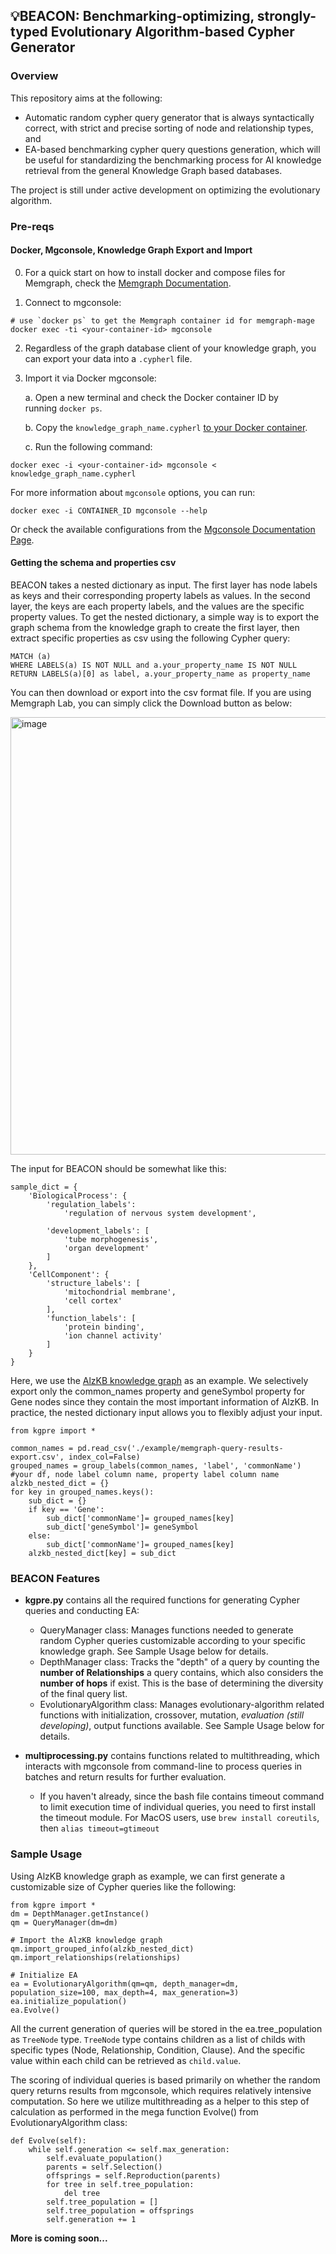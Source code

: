 ## 💡BEACON: Benchmarking-optimizing, strongly-typed Evolutionary Algorithm-based Cypher Generator
### Overview
This repository aims at the following:
- Automatic random cypher query generator that is always syntactically correct, with strict and precise sorting of node and relationship types, and
- EA-based benchmarking cypher query questions generation, which will be useful for standardizing the benchmarking process for AI knowledge retrieval from the general Knowledge Graph based databases.

The project is still under active development on optimizing the evolutionary algorithm. 

### Pre-reqs
#### Docker, Mgconsole, Knowledge Graph Export and Import
0. For a quick start on how to install docker and compose files for Memgraph, check the [Memgraph Documentation](https://memgraph.com/docs/getting-started).

1. Connect to mgconsole:
```
# use `docker ps` to get the Memgraph container id for memgraph-mage
docker exec -ti <your-container-id> mgconsole
```
2. Regardless of the graph database client of your knowledge graph, you can export your data into a `.cypherl` file.

4. Import it via Docker mgconsole:

    a. Open a new terminal and check the Docker container ID by running `docker ps`.
  
    b. Copy the `knowledge_graph_name.cypherl` [to your Docker container](https://memgraph.com/docs/getting-started/first-steps-with-docker#copy-files-from-and-to-a-docker-container).
  
    c. Run the following command:
```
docker exec -i <your-container-id> mgconsole < knowledge_graph_name.cypherl
```

For more information about `mgconsole` options, you can run:
```
docker exec -i CONTAINER_ID mgconsole --help
```

Or check the available configurations from the [Mgconsole Documentation Page](https://memgraph.com/docs/getting-started/cli).

#### Getting the schema and properties csv
BEACON takes a nested dictionary as input. The first layer has node labels as keys and their corresponding property labels as values. In the second layer, the keys are each property labels, and the values are the specific property values. To get the nested dictionary, a simple way is to export the graph schema from the knowledge graph to create the first layer, then extract specific properties as csv using the following Cypher query:

```
MATCH (a)
WHERE LABELS(a) IS NOT NULL and a.your_property_name IS NOT NULL
RETURN LABELS(a)[0] as label, a.your_property_name as property_name
```
You can then download or export into the csv format file. If you are using Memgraph Lab, you can simply click the Download button as below:

<img width="700" alt="image" src="https://github.com/user-attachments/assets/8681b107-f037-4d13-a90d-5342da0da06c">

The input for BEACON should be somewhat like this:
```
sample_dict = {
    'BiologicalProcess': {
        'regulation_labels': 
            'regulation of nervous system development',

        'development_labels': [
            'tube morphogenesis',
            'organ development'
        ]
    },
    'CellComponent': {
        'structure_labels': [
            'mitochondrial membrane',
            'cell cortex'
        ],
        'function_labels': [
            'protein binding',
            'ion channel activity'
        ]
    }
}
```

Here, we use the [AlzKB knowledge graph](https://github.com/EpistasisLab/AlzKB/tree/master) as an example. We selectively export only the common_names property and geneSymbol property for Gene nodes since they contain the most important information of AlzKB. In practice, the nested dictionary input allows you to flexibly adjust your input.

```
from kgpre import *

common_names = pd.read_csv('./example/memgraph-query-results-export.csv', index_col=False)
grouped_names = group_labels(common_names, 'label', 'commonName') #your df, node label column name, property label column name
alzkb_nested_dict = {}
for key in grouped_names.keys():
    sub_dict = {}
    if key == 'Gene':
        sub_dict['commonName']= grouped_names[key]
        sub_dict['geneSymbol']= geneSymbol
    else:
        sub_dict['commonName']= grouped_names[key]
    alzkb_nested_dict[key] = sub_dict
```

### BEACON Features
- **kgpre.py** contains all the required functions for generating Cypher queries and conducting EA:

  	- QueryManager class: Manages functions needed to generate random Cypher queries customizable according to your specific knowledge graph. See Sample Usage below for details.
  	- DepthManager class: Tracks the "depth" of a query by counting the **number of Relationships** a query contains, which also considers the **number of hops** if exist. This is the base of determining the diversity of the final query list.
  	- EvolutionaryAlgorithm class: Manages evolutionary-algorithm related functions with initialization, crossover, mutation, *evaluation (still developing)*, output functions available. See Sample Usage below for details.
  	  
- **multiprocessing.py** contains functions related to multithreading, which interacts with mgconsole from command-line to process queries in batches and return results for further evaluation.
    - If you haven't already, since the bash file contains timeout command to limit execution time of individual queries, you need to first install the timeout module. For MacOS users, use `brew install coreutils`, then `alias timeout=gtimeout`


### Sample Usage
Using AlzKB knowledge graph as example, we can first generate a customizable size of Cypher queries like the following:

```
from kgpre import *
dm = DepthManager.getInstance()
qm = QueryManager(dm=dm)

# Import the AlzKB knowledge graph
qm.import_grouped_info(alzkb_nested_dict)
qm.import_relationships(relationships)  

# Initialize EA
ea = EvolutionaryAlgorithm(qm=qm, depth_manager=dm, population_size=100, max_depth=4, max_generation=3)
ea.initialize_population()
ea.Evolve()
```
All the current generation of queries will be stored in the ea.tree_population as `TreeNode` type. `TreeNode` type contains children as a list of childs with specific types (Node, Relationship, Condition, Clause). And the specific value within each child can be retrieved as `child.value`. 

The scoring of individual queries is based primarily on whether the random query returns results from mgconsole, which requires relatively intensive computation. So here we utilize multithreading as a helper to this step of calculation as performed in the mega function Evolve() from EvolutionaryAlgorithm class:
```
def Evolve(self):
    while self.generation <= self.max_generation:
        self.evaluate_population()
        parents = self.Selection()
        offsprings = self.Reproduction(parents)
        for tree in self.tree_population:
            del tree
        self.tree_population = []
        self.tree_population = offsprings
        self.generation += 1
```

**More is coming soon...**







